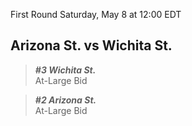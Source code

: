 First Round
Saturday, May 8 at 12:00 EDT
## Arizona St. vs Wichita St.

> ***#3 Wichita St.***  
> At-Large Bid

> ***#2 Arizona St.***  
> At-Large Bid
